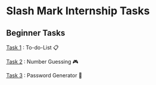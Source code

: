 # Slash Mark Internship Tasks

## Beginner Tasks

[Task 1](https://github.com/atharva39/Slash-Mark-Python-Beginner-Tasks/tree/c78ed869c292ba89c232c201f6ad67f448e8eea6/Beginner-Task-1) : To-do-List 📋

[Task 2](https://github.com/atharva39/Slash-Mark-Python-Beginner-Tasks/tree/c78ed869c292ba89c232c201f6ad67f448e8eea6/Beginner-Task-2) : Number Guessing 🎮

[Task 3](https://github.com/atharva39/Slash-Mark-Python-Beginner-Tasks/tree/0919bcb9779eebbf0555d360d43e89727cbb2fc4/Beginner-Task-3) : Password Generator 🔐
